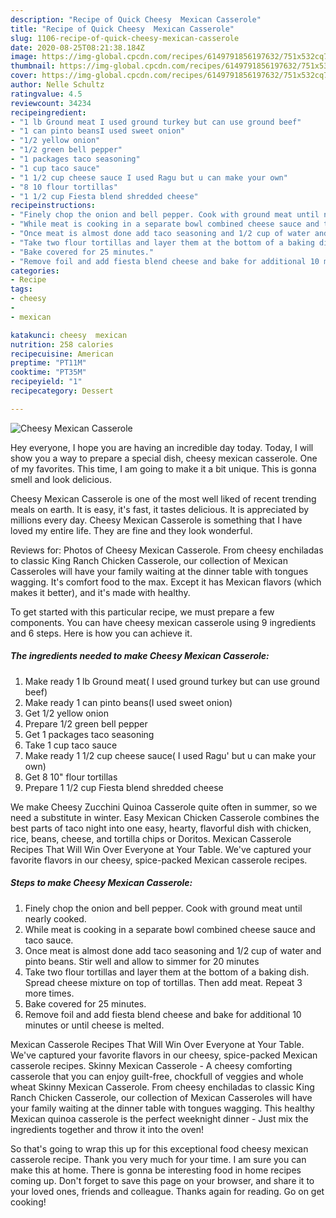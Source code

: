 ```yaml
---
description: "Recipe of Quick Cheesy  Mexican Casserole"
title: "Recipe of Quick Cheesy  Mexican Casserole"
slug: 1106-recipe-of-quick-cheesy-mexican-casserole
date: 2020-08-25T08:21:38.184Z
image: https://img-global.cpcdn.com/recipes/6149791856197632/751x532cq70/cheesy-mexican-casserole-recipe-main-photo.jpg
thumbnail: https://img-global.cpcdn.com/recipes/6149791856197632/751x532cq70/cheesy-mexican-casserole-recipe-main-photo.jpg
cover: https://img-global.cpcdn.com/recipes/6149791856197632/751x532cq70/cheesy-mexican-casserole-recipe-main-photo.jpg
author: Nelle Schultz
ratingvalue: 4.5
reviewcount: 34234
recipeingredient:
- "1 lb Ground meat I used ground turkey but can use ground beef"
- "1 can pinto beansI used sweet onion"
- "1/2 yellow onion"
- "1/2 green bell pepper"
- "1 packages taco seasoning"
- "1 cup taco sauce"
- "1 1/2 cup cheese sauce I used Ragu but u can make your own"
- "8 10 flour tortillas"
- "1 1/2 cup Fiesta blend shredded cheese"
recipeinstructions:
- "Finely chop the onion and bell pepper. Cook with ground meat until nearly cooked."
- "While meat is cooking in a separate bowl combined cheese sauce and taco sauce."
- "Once meat is almost done add taco seasoning and 1/2 cup of water and pinto beans. Stir well and allow to simmer for 20 minutes"
- "Take two flour tortillas and layer them at the bottom of a baking dish. Spread  cheese mixture on top of tortillas. Then add meat. Repeat 3 more times."
- "Bake covered for 25 minutes."
- "Remove foil and add fiesta blend cheese and bake for additional 10 minutes or until cheese is melted."
categories:
- Recipe
tags:
- cheesy
- 
- mexican

katakunci: cheesy  mexican 
nutrition: 258 calories
recipecuisine: American
preptime: "PT11M"
cooktime: "PT35M"
recipeyield: "1"
recipecategory: Dessert

---
```



![Cheesy  Mexican Casserole](https://img-global.cpcdn.com/recipes/6149791856197632/751x532cq70/cheesy-mexican-casserole-recipe-main-photo.jpg)

Hey everyone, I hope you are having an incredible day today. Today, I will show you a way to prepare a special dish, cheesy  mexican casserole. One of my favorites. This time, I am going to make it a bit unique. This is gonna smell and look delicious.

Cheesy  Mexican Casserole is one of the most well liked of recent trending meals on earth. It is easy, it's fast, it tastes delicious. It is appreciated by millions every day. Cheesy  Mexican Casserole is something that I have loved my entire life. They are fine and they look wonderful.

Reviews for: Photos of Cheesy Mexican Casserole. From cheesy enchiladas to classic King Ranch Chicken Casserole, our collection of Mexican Casseroles will have your family waiting at the dinner table with tongues wagging. It&#39;s comfort food to the max. Except it has Mexican flavors (which makes it better), and it&#39;s made with healthy.


To get started with this particular recipe, we must prepare a few components. You can have cheesy  mexican casserole using 9 ingredients and 6 steps. Here is how you can achieve it.

<!--inarticleads1-->

##### The ingredients needed to make Cheesy  Mexican Casserole:

1. Make ready 1 lb Ground meat( I used ground turkey but can use ground beef)
1. Make ready 1 can pinto beans(I used sweet onion)
1. Get 1/2 yellow onion
1. Prepare 1/2 green bell pepper
1. Get 1 packages taco seasoning
1. Take 1 cup taco sauce
1. Make ready 1 1/2 cup cheese sauce( I used Ragu&#39; but u can make your own)
1. Get 8 10&#34; flour tortillas
1. Prepare 1 1/2 cup Fiesta blend shredded cheese


We make Cheesy Zucchini Quinoa Casserole quite often in summer, so we need a substitute in winter. Easy Mexican Chicken Casserole combines the best parts of taco night into one easy, hearty, flavorful dish with chicken, rice, beans, cheese, and tortilla chips or Doritos. Mexican Casserole Recipes That Will Win Over Everyone at Your Table. We&#39;ve captured your favorite flavors in our cheesy, spice-packed Mexican casserole recipes. 

<!--inarticleads2-->

##### Steps to make Cheesy  Mexican Casserole:

1. Finely chop the onion and bell pepper. Cook with ground meat until nearly cooked.
1. While meat is cooking in a separate bowl combined cheese sauce and taco sauce.
1. Once meat is almost done add taco seasoning and 1/2 cup of water and pinto beans. Stir well and allow to simmer for 20 minutes
1. Take two flour tortillas and layer them at the bottom of a baking dish. Spread  cheese mixture on top of tortillas. Then add meat. Repeat 3 more times.
1. Bake covered for 25 minutes.
1. Remove foil and add fiesta blend cheese and bake for additional 10 minutes or until cheese is melted.


Mexican Casserole Recipes That Will Win Over Everyone at Your Table. We&#39;ve captured your favorite flavors in our cheesy, spice-packed Mexican casserole recipes. Skinny Mexican Casserole - A cheesy comforting casserole that you can enjoy guilt-free, chockfull of veggies and whole wheat Skinny Mexican Casserole. From cheesy enchiladas to classic King Ranch Chicken Casserole, our collection of Mexican Casseroles will have your family waiting at the dinner table with tongues wagging. This healthy Mexican quinoa casserole is the perfect weeknight dinner - Just mix the ingredients together and throw it into the oven! 

So that's going to wrap this up for this exceptional food cheesy  mexican casserole recipe. Thank you very much for your time. I am sure you can make this at home. There is gonna be interesting food in home recipes coming up. Don't forget to save this page on your browser, and share it to your loved ones, friends and colleague. Thanks again for reading. Go on get cooking!

